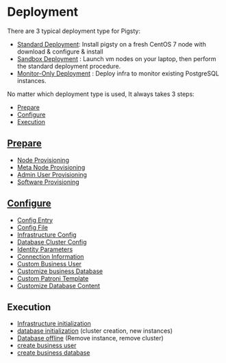 # Deployment

There are 3 typical deployment type for Pigsty:

  * [Standard Deployment](t-deploy.md): Install pigsty on a fresh CentOS 7 node with download & configure & install
  * [Sandbox Deployment](s-sandbox.md) : Launch vm nodes on your laptop, then perform the standard deployment procedure.
  * [Monitor-Only Deployment](t-monly.md) : Deploy infra to monitor existing PostgreSQL instances.

No matter which deployment type is used, It always takes 3 steps:

  * [Prepare](t-prepare.md)
  * [Configure](c-config.md)
  * [Execution](#execute)

## [Prepare](t-prepare.md)

- [Node Provisioning](t-prepare.md#node-provisioning)
- [Meta Node Provisioning](t-prepare.md#meta-provisioning)
- [Admin User Provisioning](t-prepare.md#admin-provisioning)
- [Software Provisioning](t-prepare.md#software-provisioning)

## [Configure](c-config.md)

- [Config Entry](c-config.md#config-entry)
- [Config File](c-config.md#config-file)
- [Infrastructure Config](c-config.md#infrastructure-config)
- [Database Cluster Config](c-config.md#database-cluster-configuration)
- [Identity Parameters](c-config.md#identity-parameters)
- [Connection Information](c-config.md#connect-parameters)
- [Custom Business User](c-user.md)
- [Customize business Database](c-database.md)
- [Custom Patroni Template](t-patroni-template.md)
- [Customize Database Content](t-customize-template.md)


## Execution

- [Infrastructure initialization](p-infra.md)
- [database initialization](p-pgsql.md) (cluster creation, new instances)
- [Database offline](p-pgsql-remove.md) (Remove instance, remove cluster)
- [create business user](p-pgsql-createuser.md)
- [create business database](p-pgsql-createdb.md)

